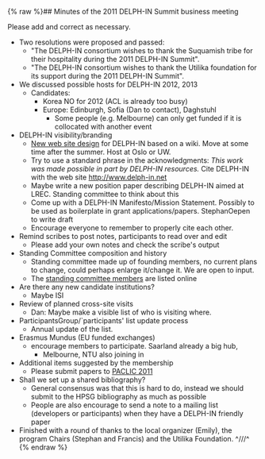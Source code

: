 {% raw %}## Minutes of the 2011 DELPH-IN Summit business meeting

Please add and correct as necessary.

- Two resolutions were proposed and passed:
  - "The DELPH-IN consortium wishes to thank the Suquamish tribe for
their hospitality during the 2011 DELPH-IN Summit".
  - "The DELPH-IN consortium wishes to thank the Utilika foundation
for its support during the 2011 DELPH-IN Summit".
- We discussed possible hosts for DELPH-IN 2012, 2013
  - Candidates:
    - Korea NO for 2012 (ACL is already too busy)
    - Europe: Edinburgh, Sofia (Dan to contact), Daghstuhl
      - Some people (e.g. Melbourne) can only get funded if it
is collocated with another event
- DELPH-IN visibility/branding
  - [New web site design](http://www.delph-in.net/2011/www.pdf) for
DELPH-IN based on a wiki. Move at some time after the summer.
Host at Oslo or UW.
  - Try to use a standard phrase in the acknowledgments: *This work
was made possible in part by DELPH-IN resources.* Cite DELPH-IN
with the web site <http://www.delph-in.net>
  - Maybe write a new position paper describing DELPH-IN aimed at
LREC. Standing committee to think about this
  - Come up with a DELPH-IN Manifesto/Mission Statement. Possibly to
be used as boilerplate in grant applications/papers.
StephanOepen to write draft
  - Encourage everyone to remember to properly cite each other.
- Remind scribes to post notes, participants to read over and edit
  - Please add your own notes and check the scribe's output
- Standing Committee composition and history
  - Standing committee made up of founding members, no current plans
to change, could perhaps enlarge it/change it. We are open to
input.
  - The [standing committee members](https://blog.inductorsoftware.com/docsproto/summits/StandingCommitteeGroup) are
listed online
- Are there any new candidate institutions?
  - Maybe ISI
- Review of planned cross-site visits
  - Dan: Maybe make a visible list of who is visiting where.
- ParticipantsGroup/\`participants' list update process
  - Annual update of the list.
- Erasmus Mundus (EU funded exchanges)
  - encourage members to participate. Saarland already a big hub,
    - Melbourne, NTU also joining in
- Additional items suggested by the membership
  - Please submit papers to [PACLIC
2011](http://portal.cohass.ntu.edu.sg/PACLIC25/)
- Shall we set up a shared bibliography?
  - General consensus was that this is hard to do, instead we should
submit to the HPSG bibliography as much as possible
  - People are also encourage to send a note to a mailing list
(developers or participants) when they have a DELPH-IN friendly
paper
- Finished with a round of thanks to the local organizer (Emily), the
program Chairs (Stephan and Francis) and the Utilika Foundation.
^///^
<update date omitted for speed>{% endraw %}